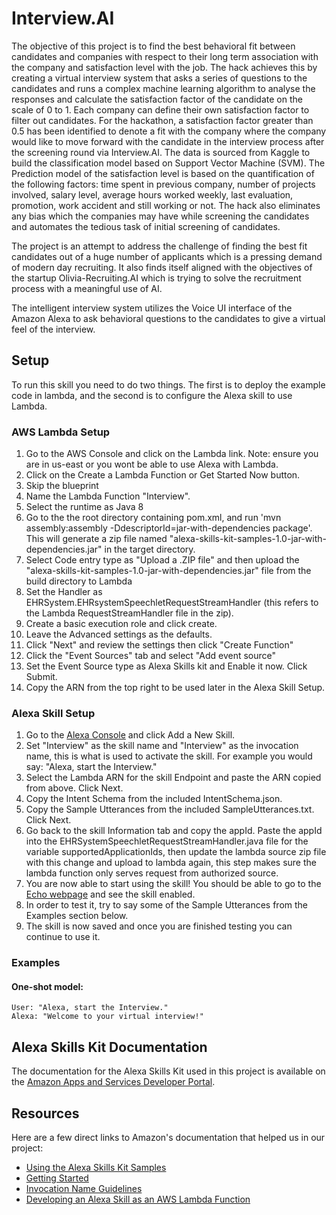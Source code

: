 # Interview.AI
The objective of this project is to find the best behavioral fit between candidates and companies with respect to their long term association with the company and satisfaction level with the job. The hack achieves this by creating a virtual interview system that asks a series of questions to the candidates and runs a complex machine learning algorithm to analyse the responses and calculate the satisfaction factor of the candidate on the scale of 0 to 1. Each company can define their own satisfaction factor to filter out candidates. For the hackathon, a satisfaction factor greater than 0.5 has been identified to denote a fit with the company where the company would like to move forward with the candidate in the interview process after the screening round via Interview.AI. The data is sourced from Kaggle to build the classification model based on Support Vector Machine (SVM). The Prediction model of the satisfaction level is based on the quantification of the following factors: time spent in previous company, number of projects involved, salary level, average hours worked weekly, last evaluation, promotion, work accident and still working or not. The hack also eliminates any bias which the companies may have while screening the candidates and automates the tedious task of initial screening of candidates.

The project is an attempt to address the challenge of finding the best fit candidates out of a huge number of applicants which is a pressing demand of modern day recruiting. It also finds itself aligned with the objectives of the startup Olivia-Recruiting.AI which is trying to solve the recruitment process with a meaningful use of AI.

The intelligent interview system utilizes the Voice UI interface of the Amazon Alexa to ask behavioral questions to the candidates to give a virtual feel of the interview.

## Setup
To run this skill you need to do two things. The first is to deploy the example code in lambda, and the second is to configure the Alexa skill to use Lambda.

### AWS Lambda Setup
1. Go to the AWS Console and click on the Lambda link. Note: ensure you are in us-east or you wont be able to use Alexa with Lambda.
2. Click on the Create a Lambda Function or Get Started Now button.
3. Skip the blueprint
4. Name the Lambda Function "Interview".
5. Select the runtime as Java 8
6. Go to the the root directory containing pom.xml, and run 'mvn assembly:assembly -DdescriptorId=jar-with-dependencies package'. This will generate a zip file named "alexa-skills-kit-samples-1.0-jar-with-dependencies.jar" in the target directory.
7. Select Code entry type as "Upload a .ZIP file" and then upload the "alexa-skills-kit-samples-1.0-jar-with-dependencies.jar" file from the build directory to Lambda
8. Set the Handler as EHRSystem.EHRsystemSpeechletRequestStreamHandler (this refers to the Lambda RequestStreamHandler file in the zip).
9. Create a basic execution role and click create.
10. Leave the Advanced settings as the defaults.
11. Click "Next" and review the settings then click "Create Function"
12. Click the "Event Sources" tab and select "Add event source"
13. Set the Event Source type as Alexa Skills kit and Enable it now. Click Submit.
14. Copy the ARN from the top right to be used later in the Alexa Skill Setup.

### Alexa Skill Setup
1. Go to the [Alexa Console](https://developer.amazon.com/edw/home.html) and click Add a New Skill.
2. Set "Interview" as the skill name and "Interview" as the invocation name, this is what is used to activate the skill. For example you would say: "Alexa, start the Interview."
3. Select the Lambda ARN for the skill Endpoint and paste the ARN copied from above. Click Next.
4. Copy the Intent Schema from the included IntentSchema.json.
5. Copy the Sample Utterances from the included SampleUtterances.txt. Click Next.
6. Go back to the skill Information tab and copy the appId. Paste the appId into the EHRSystemSpeechletRequestStreamHandler.java file for the variable supportedApplicationIds,
   then update the lambda source zip file with this change and upload to lambda again, this step makes sure the lambda function only serves request from authorized source.
7. You are now able to start using the skill! You should be able to go to the [Echo webpage](http://echo.amazon.com/#skills) and see the skill enabled.
8. In order to test it, try to say some of the Sample Utterances from the Examples section below.
9. The skill is now saved and once you are finished testing you can continue to use it.

### Examples
#### One-shot model:
    User: "Alexa, start the Interview."
    Alexa: "Welcome to your virtual interview!"

## Alexa Skills Kit Documentation
The documentation for the Alexa Skills Kit used in this project is available on the [Amazon Apps and Services Developer Portal](https://developer.amazon.com/appsandservices/solutions/alexa/alexa-skills-kit/).

## Resources
Here are a few direct links to Amazon's documentation that helped us in our project:

- [Using the Alexa Skills Kit Samples](https://developer.amazon.com/public/solutions/alexa/alexa-skills-kit/docs/using-the-alexa-skills-kit-samples)
- [Getting Started](https://developer.amazon.com/appsandservices/solutions/alexa/alexa-skills-kit/getting-started-guide)
- [Invocation Name Guidelines](https://developer.amazon.com/public/solutions/alexa/alexa-skills-kit/docs/choosing-the-invocation-name-for-an-alexa-skill)
- [Developing an Alexa Skill as an AWS Lambda Function](https://developer.amazon.com/appsandservices/solutions/alexa/alexa-skills-kit/docs/developing-an-alexa-skill-as-a-lambda-function)
